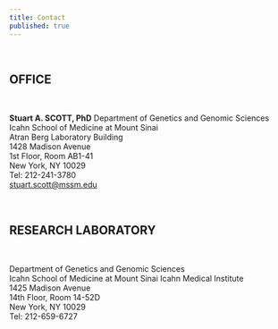 ```yaml
---
title: Contact
published: true
---
```


<br>

## OFFICE  

<br>

**Stuart A. SCOTT, PhD** 
Department of Genetics and Genomic Sciences   
Icahn School of Medicine at Mount Sinai  
Atran Berg Laboratory Building  
1428 Madison Avenue  
1st Floor, Room AB1-41  
New York, NY 10029   
Tel: 212-241-3780  
[stuart.scott@mssm.edu](mailto:stuart.scott@mssm.edu)  

<br>

## RESEARCH LABORATORY  

<br>

Department of Genetics and Genomic Sciences   
Icahn School of Medicine at Mount Sinai 
Icahn Medical Institute  
1425 Madison Avenue  
14th Floor, Room 14-52D  
New York, NY 10029   
Tel: 212-659-6727